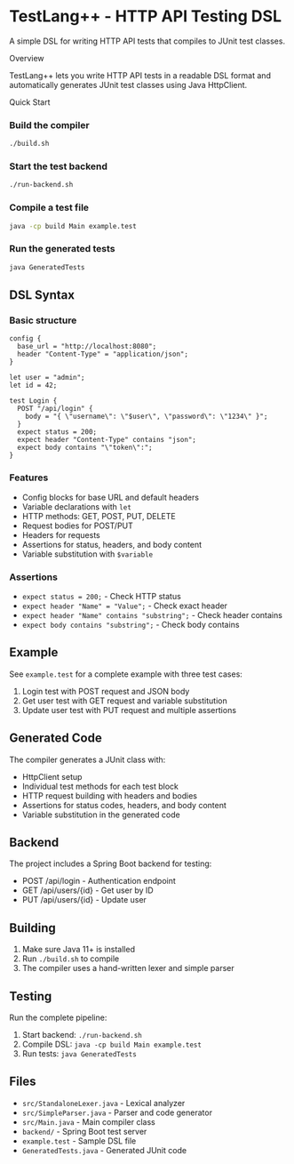 # TestLang++ - HTTP API Testing DSL

A simple DSL for writing HTTP API tests that compiles to JUnit test classes.

Overview

TestLang++ lets you write HTTP API tests in a readable DSL format and automatically generates JUnit test classes using Java HttpClient.

Quick Start

### Build the compiler
```bash
./build.sh
```

### Start the test backend
```bash
./run-backend.sh
```

### Compile a test file
```bash
java -cp build Main example.test
```

### Run the generated tests
```bash
java GeneratedTests
```

## DSL Syntax

### Basic structure
```testlang
config {
  base_url = "http://localhost:8080";
  header "Content-Type" = "application/json";
}

let user = "admin";
let id = 42;

test Login {
  POST "/api/login" {
    body = "{ \"username\": \"$user\", \"password\": \"1234\" }";
  }
  expect status = 200;
  expect header "Content-Type" contains "json";
  expect body contains "\"token\":";
}
```

### Features
- Config blocks for base URL and default headers
- Variable declarations with `let`
- HTTP methods: GET, POST, PUT, DELETE
- Request bodies for POST/PUT
- Headers for requests
- Assertions for status, headers, and body content
- Variable substitution with `$variable`

### Assertions
- `expect status = 200;` - Check HTTP status
- `expect header "Name" = "Value";` - Check exact header
- `expect header "Name" contains "substring";` - Check header contains
- `expect body contains "substring";` - Check body contains

## Example

See `example.test` for a complete example with three test cases:
1. Login test with POST request and JSON body
2. Get user test with GET request and variable substitution
3. Update user test with PUT request and multiple assertions

## Generated Code

The compiler generates a JUnit class with:
- HttpClient setup
- Individual test methods for each test block
- HTTP request building with headers and bodies
- Assertions for status codes, headers, and body content
- Variable substitution in the generated code

## Backend

The project includes a Spring Boot backend for testing:
- POST /api/login - Authentication endpoint
- GET /api/users/{id} - Get user by ID
- PUT /api/users/{id} - Update user

## Building

1. Make sure Java 11+ is installed
2. Run `./build.sh` to compile
3. The compiler uses a hand-written lexer and simple parser

## Testing

Run the complete pipeline:
1. Start backend: `./run-backend.sh`
2. Compile DSL: `java -cp build Main example.test`
3. Run tests: `java GeneratedTests`

## Files

- `src/StandaloneLexer.java` - Lexical analyzer
- `src/SimpleParser.java` - Parser and code generator
- `src/Main.java` - Main compiler class
- `backend/` - Spring Boot test server
- `example.test` - Sample DSL file
- `GeneratedTests.java` - Generated JUnit code